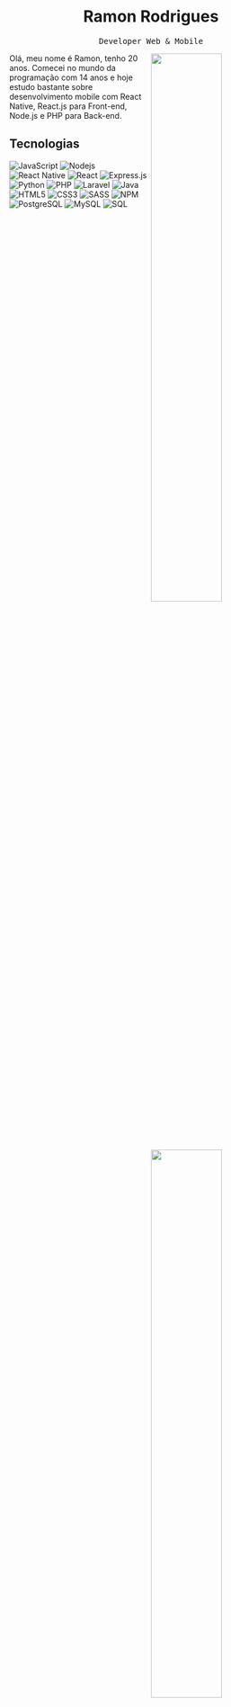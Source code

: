 

<h1 align="center">Ramon Rodrigues</h1>
<p align="center">
<p align="center"><samp> Developer Web & Mobile </samp></p>

<img width="50%" align="right" src="https://github-readme-stats.vercel.app/api?username=ramonrpa&show_icons=true&hide_border=true&theme=radical">  
<img width="50%" align="right" src="https://github-readme-stats.vercel.app/api/top-langs/?username=ramonrpa&show_icons=true&hide_border=true&theme=radical&layout=compact">
<p>Olá, meu nome é Ramon, tenho 20 anos. Comecei no mundo da programação com 14 anos e hoje estudo bastante sobre desenvolvimento mobile com React Native, React.js para Front-end, Node.js e PHP para Back-end.</p>

<p align="center">
<h2>Tecnologias</h2>
<img alt="JavaScript" src="https://img.shields.io/badge/-Javascript-edb200?style=flat-square&logo=javascript&logoColor=white" />
<img alt="Nodejs" src="https://img.shields.io/badge/-Nodejs-43853d?style=flat-square&logo=Node.js&logoColor=white" />
<img alt="React Native" src="https://img.shields.io/badge/React_Native-20232A?style=for-square&logo=react&logoColor=61DAFB" />
<img alt="React" src="https://img.shields.io/badge/React-20232A?style=for-square&logo=react&logoColor=61DAFB" />
<img alt="Express.js" src="https://img.shields.io/badge/Express.js-000000?style=for-square&logo=express&logoColor=white"/>
<img alt="Python" src="https://img.shields.io/badge/Python-14354C?style=for-square&logo=python&logoColor=white" />
<img alt="PHP" src="https://img.shields.io/badge/PHP-777BB4?style=for-square&logo=php&logoColor=white" />
<img alt="Laravel" src="https://img.shields.io/badge/Laravel-FF2D20?style=for-square&logo=laravel&logoColor=white" />
<img alt="Java" src="https://img.shields.io/badge/-Java-007396?style=flat-square&logo=java&logoColor=white" />
<img alt="HTML5" src="https://img.shields.io/badge/-HTML5-E34F26?style=flat-square&logo=html5&logoColor=white" />
<img alt="CSS3" src="https://img.shields.io/badge/CSS3-1572B6?style=for-square&logo=css3&logoColor=white" />
<img alt="SASS" src="https://img.shields.io/badge/Sass-CC6699?style=for-square&logo=sass&logoColor=white"/>
<img alt="NPM" src="https://img.shields.io/badge/-NPM-CB3837?style=flat-square&logo=npm&logoColor=white" />
<img alt="PostgreSQL" src="https://img.shields.io/badge/PostgreSQL-316192?style=for-square&logo=postgresql&logoColor=white" />
<img alt="MySQL" src="https://img.shields.io/badge/-MySQL-4479A1?style=flat-square&logo=mysql&logoColor=white" />
<img alt="SQL" src="https://img.shields.io/badge/-SQL-003B57?style=flat-square&logo=sqlite&logoColor=white" />
</p>

